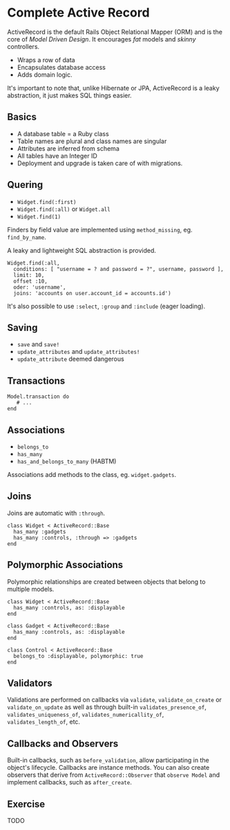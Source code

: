 Complete Active Record
======================

ActiveRecord is the default Rails Object Relational Mapper (ORM) and is the core of *Model Driven Design*. It encourages *fat* models and *skinny* controllers.

* Wraps a row of data
* Encapsulates database access
* Adds domain logic.

It's important to note that, unlike Hibernate or JPA, ActiveRecord is a leaky abstraction, it just makes SQL things easier.

Basics
------

* A database table = a Ruby class
* Table names are plural and class names are singular
* Attributes are inferred from schema
* All tables have an Integer ID
* Deployment and upgrade is taken care of with migrations.

Quering
-------

* `Widget.find(:first)`
* `Widget.find(:all)` or `Widget.all`
* `Widget.find(1)`

Finders by field value are implemented using `method_missing`, eg. `find_by_name`.

A leaky and lightweight SQL abstraction is provided.

    Widget.find(:all,
      conditions: [ "username = ? and password = ?", username, password ],
      limit: 10,
      offset :10,
      oder: 'username',
      joins: 'accounts on user.account_id = accounts.id')

It's also possible to use `:select`, `:group` and `:include` (eager loading).

Saving
------

* `save` and `save!`
* `update_attributes` and `update_attributes!`
* `update_attribute` deemed dangerous

Transactions
------------

    Model.transaction do
       # ...
    end

Associations
------------

* `belongs_to`
* `has_many`
* `has_and_belongs_to_many` (HABTM)

Associations add methods to the class, eg. `widget.gadgets`.

Joins
-----

Joins are automatic with `:through`.

    class Widget < ActiveRecord::Base
      has_many :gadgets
      has_many :controls, :through => :gadgets
    end

Polymorphic Associations
------------------------

Polymorphic relationships are created between objects that belong to multiple models.

    class Widget < ActiveRecord::Base
      has_many :controls, as: :displayable
    end

    class Gadget < ActiveRecord::Base
      has_many :controls, as: :displayable
    end

    class Control < ActiveRecord::Base
      belongs_to :displayable, polymorphic: true
    end

Validators
----------

Validations are performed on callbacks via `validate`, `validate_on_create` or `validate_on_update` as well as through built-in `validates_presence_of`, `validates_uniqueness_of`, `validates_numericallity_of`, `validates_length_of`, etc.

Callbacks and Observers
-----------------------

Built-in callbacks, such as `before_validation`, allow participating in the object's lifecycle. Callbacks are instance methods. You can also create observers that derive from `ActiveRecord::Observer` that `observe Model` and implement callbacks, such as `after_create`.

Exercise
--------

TODO

